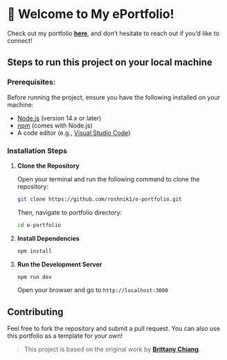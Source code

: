 # 🌟 Welcome to My ePortfolio!

Check out my portfolio [**here**](https://e-portfolio-blond.vercel.app/), and don’t hesitate to reach out if you’d like to connect!

## Steps to run this project on your local machine

### Prerequisites:
Before running the project, ensure you have the following installed on your machine:

- [Node.js](https://nodejs.org/) (version 14.x or later)
- [npm](https://www.npmjs.com/) (comes with Node.js)
- A code editor (e.g., [Visual Studio Code](https://code.visualstudio.com/))

### Installation Steps

1. **Clone the Repository**

   Open your terminal and run the following command to clone the repository:

   ```bash
   git clone https://github.com/roshnik1/e-portfolio.git
   ```
   Then, navigate to portfolio directory:
   ```bash
   cd e-portfolio
   ```
2. **Install Dependencies**
   ```bash
   npm install
   ```
3. **Run the Development Server**
   ```bash
   npm run dev
   ```
   Open your browser and go to ```http://localhost:3000```

## Contributing
Feel free to fork the repository and submit a pull request. You can also use this portfolio as a template for your own! 
>This project is based on the original work by [**Brittany Chiang**](https://brittanychiang.com/).
